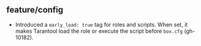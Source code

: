 ## feature/config

* Introduced a `early_load: true` tag for roles and scripts. When set, it makes
  Tarantool load the role or execute the script before `box.cfg` (gh-10182).
